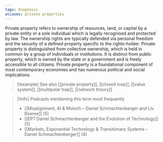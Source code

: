 ```yaml
---
tags: diagnosis
aliases: private properties
---
```


Private property refers to ownership of resources, land, or capital by a private entity or a sole individual which is legally recognised and protected by law. The ownership rights are typically defended via personal freedom and the security of a defined property specific to the rights-holder. Private property is distinguished from collective ownership, which is held in common by a group of individuals or institutions. It is distinct from public property, which is owned by the state or a government and is freely accessible to all citizens. Private property is a foundational component of most contemporary economies and has numerous political and social implications.

> [!example] See also
> [[private property]], [[closed loop]], [[value system]], [[multipolar trap]], [[network theory]]

> [!info] Podcasts mentioning this term most frequently
> * [[Misalignment, AI & Moloch – Daniel Schmachtenberger and Liv Boeree]] (5)
> * [[EP7 Daniel Schmachtenberger and the Evolution of Technology]] (5)
> * [[Markets, Exponential Technology & Transitionary Systems - Daniel Schmachtenberger]] (4)